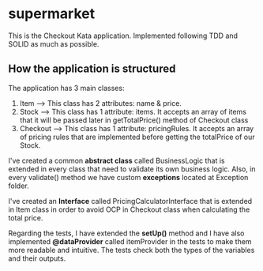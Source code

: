# supermarket

This is the Checkout Kata application. Implemented following TDD and SOLID as much as possible.

## How the application is structured

The application has 3 main classes:

1. Item --> This class has 2 attributes: name & price. 
2. Stock --> This class has 1 attribute: items. It accepts an array of items that it will be passed later in getTotalPrice() method of Checkout class
3. Checkout --> This class has 1 attribute: pricingRules. It accepts an array of pricing rules that are implemented before getting the totalPrice of our Stock.

I've created a common **abstract class** called BusinessLogic that is extended in every class that need to validate its own business logic. 
Also, in every validate() method we have custom **exceptions** located at Exception folder.

I've created an **Interface** called PricingCalculatorInterface that is extended in Item class in order to avoid OCP in Checkout class when calculating the total price.

Regarding the tests, I have extended the **setUp()** method and I have also implemented **@dataProvider** called itemProvider in the tests to make them more readable and intuitive. 
The tests check both the types of the variables and their outputs.
